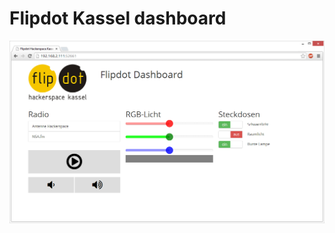Flipdot Kassel dashboard
========================

![screenshot of the dashboard](screenshot.png "dashboard")
